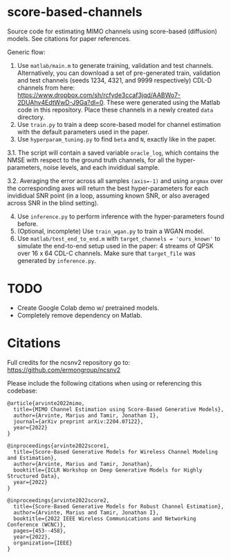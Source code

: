 # score-based-channels
Source code for estimating MIMO channels using score-based (diffusion) models. See citations for paper references.

Generic flow:
1. Use ```matlab/main.m``` to generate training, validation and test channels. Alternatively, you can download a set of pre-generated train, validation and test channels (seeds 1234, 4321, and 9999 respectively) CDL-D channels from here: https://www.dropbox.com/sh/rcfyde3ccaf3jqd/AABWo7-2DUAhv4EdtWwD-J9Ga?dl=0. These were generated using the Matlab code in this repository. Place these channels in a newly created ```data``` directory.
2. Use ```train.py``` to train a deep score-based model for channel estimation with the default parameters used in the paper.
3. Use ```hyperparam_tuning.py``` to find ```beta``` and ```N```, exactly like in the paper.

3.1. The script will contain a saved variable ```oracle_log```, which contains the NMSE with respect to the ground truth channels, for all the hyper-parameters, noise levels, and each invididual sample.

3.2. Averaging the error across all samples ```(axis=-1)``` and using ```argmax``` over the corresponding axes will return the best hyper-parameters for each invididual SNR point (in a loop, assuming known SNR, or also averaged across SNR in the blind setting).

4. Use ```inference.py``` to perform inference with the hyper-parameters found before.
5. (Optional, incomplete) Use ```train_wgan.py``` to train a WGAN model.
6. Use ```matlab/test_end_to_end.m``` with ```target_channels = 'ours_known'``` to simulate the end-to-end setup used in the paper: 4 streams of QPSK over 16 x 64 CDL-C channels. Make sure that ```target_file``` was generated by ```inference.py```.

# TODO
- Create Google Colab demo w/ pretrained models.
- Completely remove dependency on Matlab.

# Citations
Full credits for the ncsnv2 repository go to: https://github.com/ermongroup/ncsnv2

Please include the following citations when using or referencing this codebase:

```
@article{arvinte2022mimo,
  title={MIMO Channel Estimation using Score-Based Generative Models},
  author={Arvinte, Marius and Tamir, Jonathan I},
  journal={arXiv preprint arXiv:2204.07122},
  year={2022}
}

@inproceedings{arvinte2022score1,
  title={Score-Based Generative Models for Wireless Channel Modeling and Estimation},
  author={Arvinte, Marius and Tamir, Jonathan},
  booktitle={ICLR Workshop on Deep Generative Models for Highly Structured Data},
  year={2022}
}

@inproceedings{arvinte2022score2,
  title={Score-Based Generative Models for Robust Channel Estimation},
  author={Arvinte, Marius and Tamir, Jonathan I},
  booktitle={2022 IEEE Wireless Communications and Networking Conference (WCNC)},
  pages={453--458},
  year={2022},
  organization={IEEE}
}
```
